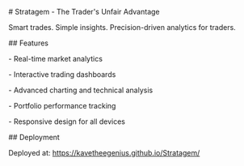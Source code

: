 \# Stratagem - The Trader's Unfair Advantage



Smart trades. Simple insights. Precision-driven analytics for traders.



\## Features

\- Real-time market analytics

\- Interactive trading dashboards

\- Advanced charting and technical analysis

\- Portfolio performance tracking

\- Responsive design for all devices



\## Deployment

Deployed at: https://kavetheegenius.github.io/Stratagem/
